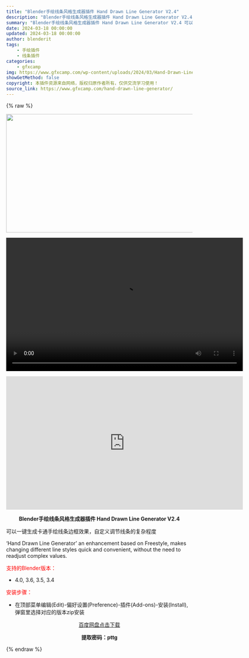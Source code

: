```yaml
---
title: "Blender手绘线条风格生成器插件 Hand Drawn Line Generator V2.4"
description: "Blender手绘线条风格生成器插件 Hand Drawn Line Generator V2.4 可以一键生成卡通手绘线条边框效果，自定义调节线条的复杂程度 ‘Hand Drawn Li..."
summary: "Blender手绘线条风格生成器插件 Hand Drawn Line Generator V2.4 可以一键生成卡通手绘线条边框效果，自定义调节线条的复杂程度 ‘Hand Drawn Li..."
date: 2024-03-18 00:00:00
updated: 2024-03-18 00:00:00
author: blenderit
tags: 
    - 手绘插件
    - 线条插件
categories:
    - gfxcamp
img: https://www.gfxcamp.com/wp-content/uploads/2024/03/Hand-Drawn-Line-Generator.jpg
showGetMethod: false
copyright: 本插件资源来自网络，版权归原作者所有，仅供交流学习使用！
source_link: https://www.gfxcamp.com/hand-drawn-line-generator/
---
```


{% raw %}
<div><p><img decoding="async" class="aligncenter size-full wp-image-120191" src="https://www.gfxcamp.com/wp-content/uploads/2024/03/Hand-Drawn-Line-Generator.jpg" data-src="https://www.gfxcamp.com/wp-content/uploads/2024/03/Hand-Drawn-Line-Generator.jpg" alt="" width="640" height="320" data-srcset="https://www.gfxcamp.com/wp-content/uploads/2024/03/Hand-Drawn-Line-Generator.jpg 640w, https://www.gfxcamp.com/wp-content/uploads/2024/03/Hand-Drawn-Line-Generator-150x75.jpg 150w" data-sizes="(max-width: 640px) 100vw, 640px"><br>
</p><center><div style="width: 640px;" class="wp-video"><!--[if lt IE 9]><script>document.createElement('video');</script><![endif]-->
<video class="wp-video-shortcode" id="video-120190-1" width="640" height="360" preload="true" controls="controls"><source type="video/mp4" src="http://cloud.video.taobao.com/play/u/null/p/1/e/6/t/1/454164943062.mp4?_=1"></source><a href="http://cloud.video.taobao.com/play/u/null/p/1/e/6/t/1/454164943062.mp4">http://cloud.video.taobao.com/play/u/null/p/1/e/6/t/1/454164943062.mp4</a></video></div></center><p style="text-align: center;"><iframe loading="lazy" src="https://player.youku.com/embed/XNjM4MjAyMjM1Mg==" width="640" height="360" frameborder="0" allowfullscreen="allowfullscreen" data-mce-fragment="1"></iframe></p><p style="text-align: center;"><strong>Blender手绘线条风格生成器插件 Hand Drawn Line Generator V2.4</strong></p><p>可以一键生成卡通手绘线条边框效果，自定义调节线条的复杂程度</p><p>‘Hand Drawn Line Generator’ an enhancement based on Freestyle, makes changing different line styles quick and convenient, without the need to readjust complex values.</p><p style="text-align: left;"><span style="color: #ff0000;">支持的Blender版本：</span></p><ul>
<li style="text-align: left;">4.0, 3.6, 3.5, 3.4</li>
</ul><p><span style="color: #ff0000;">安装步骤：</span></p><ul>
<li>在顶部菜单编辑(Edit)-偏好设置(Preference)-插件(Add-ons)-安装(Install),弹窗里选择对应的版本zip安装</li>
</ul><p style="text-align: center;"><a class="maxbutton-3 maxbutton maxbutton-baidu" target="_blank" rel="noopener" href="https://pan.baidu.com/s/1GnC0ZTMbhXJ9g6FSL46zSg?pwd=pttg"><span class="mb-text">百度网盘点击下载</span></a></p><p style="text-align: center;"><strong>提取密码：pttg</strong></p></div>
<div style="display: none">gfxcamp</div>
{% endraw %}